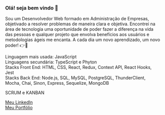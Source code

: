 ### Olá! seja bem vindo 👋

Sou um Desenvolvedor Web formado em Administração de Empresas, objetivado a resolver problemas de maneira clara e objetiva.
Encontrei na área de tecnologia uma oportunidade de poder fazer a diferença na vida das pessoas e qualquer projeto que envolva benefícios aos usuários e metodologias ágeis me encanta. A cada dia um novo aprendizado, um novo poder! :point_right::star2:

Linguagem mais usada: JavaScript </br>
Linguagens secundária: TypeScript e Phyton </br>
Stacks Front End: HTML, CSS, React, Redux, Context API, React Hooks, Jest </br>
Stacks Back End: Node.js, SQL, MySQL, PostgreSQL, ThunderClient, Mocha, Chai, Sinon, Express, Sequelize, MongoDB </br>

SCRUM e KANBAN

<a href="https://www.linkedin.com/in/pedroadmoura/">Meu LinkedIn</a> </br>
<a href="https://pedrohom16.github.io/">Meu Portfólio</a>

<!--
**PedroHOM16/PedroHOM16** is a ✨ _special_ ✨ repository because its `README.md` (this file) appears on your GitHub profile.

Here are some ideas to get you started:

- 🔭 I’m currently working on ...
- 🌱 I’m currently learning ...
- 👯 I’m looking to collaborate on ...
- 🤔 I’m looking for help with ...
- 💬 Ask me about ...
- 📫 How to reach me: ...
- 😄 Pronouns: ...
- ⚡ Fun fact: ...
-->
